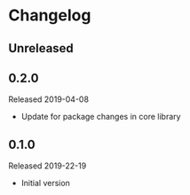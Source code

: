 # Changelog

## Unreleased

## 0.2.0
Released 2019-04-08

- Update for package changes in core library

## 0.1.0
Released 2019-22-19

- Initial version
